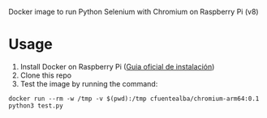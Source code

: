 Docker image to run Python Selenium with Chromium on Raspberry Pi (v8)

# Usage
1. Install Docker on Raspberry Pi ([Guia oficial de instalación](https://www.raspberrypi.org/blog/docker-comes-to-raspberry-pi/))
2. Clone this repo
3. Test the image by running the command:
```
docker run --rm -w /tmp -v $(pwd):/tmp cfuentealba/chromium-arm64:0.1 python3 test.py
```
